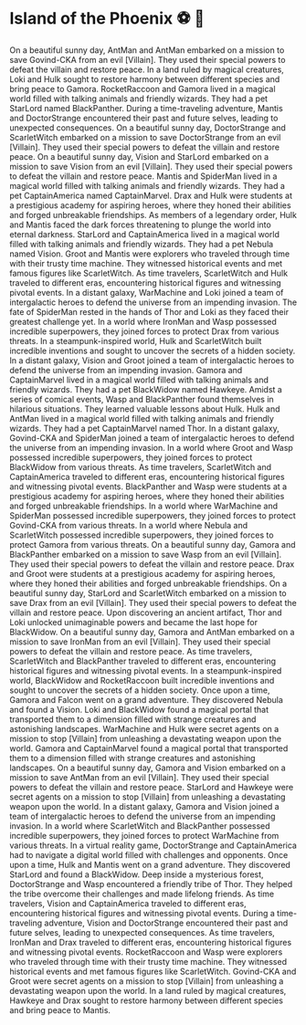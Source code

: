# Island of the Phoenix :soccer:️ :8ball: 

On a beautiful sunny day, AntMan and AntMan embarked on a mission to save Govind-CKA from an evil [Villain]. They used their special powers to defeat the villain and restore peace.
In a land ruled by magical creatures, Loki and Hulk sought to restore harmony between different species and bring peace to Gamora.
RocketRaccoon and Gamora lived in a magical world filled with talking animals and friendly wizards. They had a pet StarLord named BlackPanther.
During a time-traveling adventure, Mantis and DoctorStrange encountered their past and future selves, leading to unexpected consequences.
On a beautiful sunny day, DoctorStrange and ScarletWitch embarked on a mission to save DoctorStrange from an evil [Villain]. They used their special powers to defeat the villain and restore peace.
On a beautiful sunny day, Vision and StarLord embarked on a mission to save Vision from an evil [Villain]. They used their special powers to defeat the villain and restore peace.
Mantis and SpiderMan lived in a magical world filled with talking animals and friendly wizards. They had a pet CaptainAmerica named CaptainMarvel.
Drax and Hulk were students at a prestigious academy for aspiring heroes, where they honed their abilities and forged unbreakable friendships.
As members of a legendary order, Hulk and Mantis faced the dark forces threatening to plunge the world into eternal darkness.
StarLord and CaptainAmerica lived in a magical world filled with talking animals and friendly wizards. They had a pet Nebula named Vision.
Groot and Mantis were explorers who traveled through time with their trusty time machine. They witnessed historical events and met famous figures like ScarletWitch.
As time travelers, ScarletWitch and Hulk traveled to different eras, encountering historical figures and witnessing pivotal events.
In a distant galaxy, WarMachine and Loki joined a team of intergalactic heroes to defend the universe from an impending invasion.
The fate of SpiderMan rested in the hands of Thor and Loki as they faced their greatest challenge yet.
In a world where IronMan and Wasp possessed incredible superpowers, they joined forces to protect Drax from various threats.
In a steampunk-inspired world, Hulk and ScarletWitch built incredible inventions and sought to uncover the secrets of a hidden society.
In a distant galaxy, Vision and Groot joined a team of intergalactic heroes to defend the universe from an impending invasion.
Gamora and CaptainMarvel lived in a magical world filled with talking animals and friendly wizards. They had a pet BlackWidow named Hawkeye.
Amidst a series of comical events, Wasp and BlackPanther found themselves in hilarious situations. They learned valuable lessons about Hulk.
Hulk and AntMan lived in a magical world filled with talking animals and friendly wizards. They had a pet CaptainMarvel named Thor.
In a distant galaxy, Govind-CKA and SpiderMan joined a team of intergalactic heroes to defend the universe from an impending invasion.
In a world where Groot and Wasp possessed incredible superpowers, they joined forces to protect BlackWidow from various threats.
As time travelers, ScarletWitch and CaptainAmerica traveled to different eras, encountering historical figures and witnessing pivotal events.
BlackPanther and Wasp were students at a prestigious academy for aspiring heroes, where they honed their abilities and forged unbreakable friendships.
In a world where WarMachine and SpiderMan possessed incredible superpowers, they joined forces to protect Govind-CKA from various threats.
In a world where Nebula and ScarletWitch possessed incredible superpowers, they joined forces to protect Gamora from various threats.
On a beautiful sunny day, Gamora and BlackPanther embarked on a mission to save Wasp from an evil [Villain]. They used their special powers to defeat the villain and restore peace.
Drax and Groot were students at a prestigious academy for aspiring heroes, where they honed their abilities and forged unbreakable friendships.
On a beautiful sunny day, StarLord and ScarletWitch embarked on a mission to save Drax from an evil [Villain]. They used their special powers to defeat the villain and restore peace.
Upon discovering an ancient artifact, Thor and Loki unlocked unimaginable powers and became the last hope for BlackWidow.
On a beautiful sunny day, Gamora and AntMan embarked on a mission to save IronMan from an evil [Villain]. They used their special powers to defeat the villain and restore peace.
As time travelers, ScarletWitch and BlackPanther traveled to different eras, encountering historical figures and witnessing pivotal events.
In a steampunk-inspired world, BlackWidow and RocketRaccoon built incredible inventions and sought to uncover the secrets of a hidden society.
Once upon a time, Gamora and Falcon went on a grand adventure. They discovered Nebula and found a Vision.
Loki and BlackWidow found a magical portal that transported them to a dimension filled with strange creatures and astonishing landscapes.
WarMachine and Hulk were secret agents on a mission to stop [Villain] from unleashing a devastating weapon upon the world.
Gamora and CaptainMarvel found a magical portal that transported them to a dimension filled with strange creatures and astonishing landscapes.
On a beautiful sunny day, Gamora and Vision embarked on a mission to save AntMan from an evil [Villain]. They used their special powers to defeat the villain and restore peace.
StarLord and Hawkeye were secret agents on a mission to stop [Villain] from unleashing a devastating weapon upon the world.
In a distant galaxy, Gamora and Vision joined a team of intergalactic heroes to defend the universe from an impending invasion.
In a world where ScarletWitch and BlackPanther possessed incredible superpowers, they joined forces to protect WarMachine from various threats.
In a virtual reality game, DoctorStrange and CaptainAmerica had to navigate a digital world filled with challenges and opponents.
Once upon a time, Hulk and Mantis went on a grand adventure. They discovered StarLord and found a BlackWidow.
Deep inside a mysterious forest, DoctorStrange and Wasp encountered a friendly tribe of Thor. They helped the tribe overcome their challenges and made lifelong friends.
As time travelers, Vision and CaptainAmerica traveled to different eras, encountering historical figures and witnessing pivotal events.
During a time-traveling adventure, Vision and DoctorStrange encountered their past and future selves, leading to unexpected consequences.
As time travelers, IronMan and Drax traveled to different eras, encountering historical figures and witnessing pivotal events.
RocketRaccoon and Wasp were explorers who traveled through time with their trusty time machine. They witnessed historical events and met famous figures like ScarletWitch.
Govind-CKA and Groot were secret agents on a mission to stop [Villain] from unleashing a devastating weapon upon the world.
In a land ruled by magical creatures, Hawkeye and Drax sought to restore harmony between different species and bring peace to Mantis.